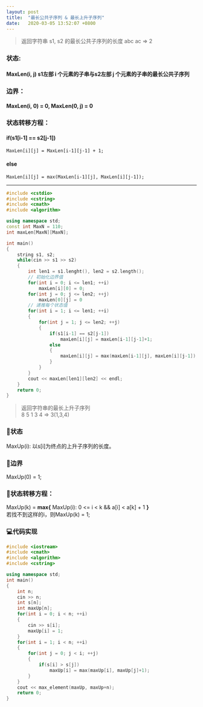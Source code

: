 ```yaml
---
layout: post
title:  "最长公共子序列 & 最长上升子序列"
date:   2020-03-05 13:52:07 +0800
---
```


> 返回字符串 s1, s2 的最长公共子序列的长度
    abc  ac    => 2

### **状态:** 
#### MaxLen(i, j) s1左部 i 个元素的子串与s2左部 j 个元素的子串的最长公共子序列
### **边界：**
#### MaxLen(i, 0) = 0, MaxLen(0, j) = 0
### **状态转移方程：** 
#### if(s1[i-1] == s2[j-1])
    MaxLen[i][j] = MaxLen[i-1][j-1] + 1;
#### else
    MaxLen[i][j] = max(MaxLen[i-1][j], MaxLen[i][j-1]);

- - -
```c++
#include <cstdio>
#include <cstring>
#include <cmath>
#include <algorithm>

using namespace std;
const int MaxN = 110;
int maxLen[MaxN][MaxN];

int main()
{
    string s1, s2;
    while(cin >> s1 >> s2)
    {
        int len1 = s1.lenght(), len2 = s2.length();
        // 初始化边界值
        for(int i = 0; i <= len1; ++i)
            maxLen[i][0] = 0;
        for(int j = 0; j <= len2; ++j)
            maxLen[0][j] = 0
        // 递推每个状态值
        for(int i = 1; i <= len1; ++i)
        {
            for(int j = 1; j <= len2; ++j)
            {
                if(s1[i-1] == s2[j-1])
                    maxLen[i][j] = maxLen[i-1][j-1]+1;
                else
                {
                    maxLen[i][j] = max(maxLen[i-1][j], maxLen[i][j-1]);
                }
            }
        }
        cout << maxLen[len1][len2] << endl;
    }
    return 0;
}
```

> 返回字符串的最长上升子序列<br>
  8 5 1 3 4 => 3(1,3,4) 

### 📕状态
MaxUp(i): 以s[i]为终点的上升子序列的长度。

### 🎨边界
MaxUp(0) = 1;

### 🎃状态转移方程：
MaxUp(k) = **max{** MaxUp(i): 0 <= i < k && a[i] < a[k]  + 1 **}**<br>
若找不到这样的i，则MaxUp(k) = 1;

### 💻代码实现
```c++
#include <iostream>
#include <cmath>
#include <algorithm>
#include <cstring>

using namespace std; 
int main()
{
    int n;
    cin >> n;
    int s[n];
    int maxUp[n];
    for(int i = 0; i < n; ++i)
    {
        cin >> s[i]; 
        maxUp[i] = 1;
    }
    for(int i = 1; i < n; ++i)
    {
        for(int j = 0; j < i; ++j)
        {
            if(s[i] > s[j])
                maxUp[i] = max(maxUp[i], maxUp[j]+1);
        }
    }
    cout << max_element(maxUp, maxUp+n);
    return 0;
}

```